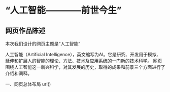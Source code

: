 “人工智能————前世今生”
=====================
网页作品陈述
-----------

本次我们设计的网页主题是“人工智能”

人工智能（Artificial Intelligence），英文缩写为AI。它是研究、开发用于模拟、延伸和扩展人的智能的理论、方法、技术及应用系统的一门新的技术科学。
网页围绕人工智能这一新兴科学，对其发展的历史，取得的成果和前景三个方面进行了介绍和阐释。

一、网页总体布局
url()
